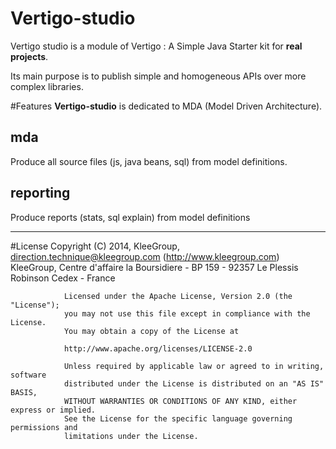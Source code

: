 # Vertigo-studio

Vertigo studio is a module of Vertigo : A Simple Java Starter kit for **real projects**.

Its main purpose is to publish simple and homogeneous APIs over more complex libraries.


#Features
__Vertigo-studio__ is dedicated to MDA (Model Driven Architecture).

## mda
  Produce all source files (js, java beans, sql) from model definitions.

## reporting
  Produce reports (stats, sql explain) from model definitions
  
-----
#License
                Copyright (C) 2014, KleeGroup, direction.technique@kleegroup.com (http://www.kleegroup.com)
                KleeGroup, Centre d'affaire la Boursidiere - BP 159 - 92357 Le Plessis Robinson Cedex - France
                
                Licensed under the Apache License, Version 2.0 (the "License");
                you may not use this file except in compliance with the License.
                You may obtain a copy of the License at
                
                http://www.apache.org/licenses/LICENSE-2.0
                
                Unless required by applicable law or agreed to in writing, software
                distributed under the License is distributed on an "AS IS" BASIS,
                WITHOUT WARRANTIES OR CONDITIONS OF ANY KIND, either express or implied.
                See the License for the specific language governing permissions and
                limitations under the License.
